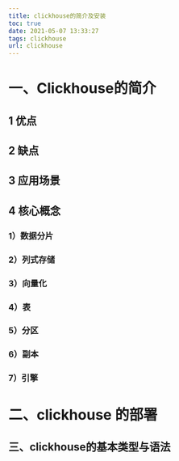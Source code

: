 ```yaml
---
title: clickhouse的简介及安装
toc: true
date: 2021-05-07 13:33:27
tags: clickhouse
url: clickhouse
---
```


# 一、Clickhouse的简介

## 1 优点

## 2 缺点

## 3 应用场景

## 4 核心概念

### 1）数据分片

### 2）列式存储

### 3）向量化

### 4）表

### 5）分区

### 6）副本

### 7）引擎

# 二、clickhouse 的部署







## 三、clickhouse的基本类型与语法
